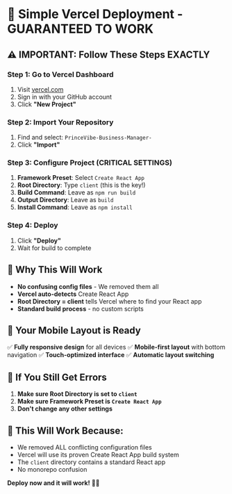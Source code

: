 # 🚀 Simple Vercel Deployment - GUARANTEED TO WORK

## ⚠️ **IMPORTANT: Follow These Steps EXACTLY**

### **Step 1: Go to Vercel Dashboard**
1. Visit [vercel.com](https://vercel.com)
2. Sign in with your GitHub account
3. Click **"New Project"**

### **Step 2: Import Your Repository**
1. Find and select: `PrinceVibe-Business-Manager-`
2. Click **"Import"**

### **Step 3: Configure Project (CRITICAL SETTINGS)**
1. **Framework Preset**: Select `Create React App`
2. **Root Directory**: Type `client` (this is the key!)
3. **Build Command**: Leave as `npm run build`
4. **Output Directory**: Leave as `build`
5. **Install Command**: Leave as `npm install`

### **Step 4: Deploy**
1. Click **"Deploy"**
2. Wait for build to complete

## 🔑 **Why This Will Work**

- **No confusing config files** - We removed them all
- **Vercel auto-detects** Create React App
- **Root Directory = client** tells Vercel where to find your React app
- **Standard build process** - no custom scripts

## 📱 **Your Mobile Layout is Ready**

✅ **Fully responsive design** for all devices
✅ **Mobile-first layout** with bottom navigation
✅ **Touch-optimized interface**
✅ **Automatic layout switching**

## 🚨 **If You Still Get Errors**

1. **Make sure Root Directory is set to `client`**
2. **Make sure Framework Preset is `Create React App`**
3. **Don't change any other settings**

## 🎯 **This Will Work Because:**

- We removed ALL conflicting configuration files
- Vercel will use its proven Create React App build system
- The `client` directory contains a standard React app
- No monorepo confusion

**Deploy now and it will work!** 🚀✨

